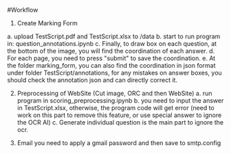#Workflow

1. Create Marking Form

a. upload TestScript.pdf and TestScript.xlsx to /data
b. start to run program in: question_annotations.ipynb
c. Finally, to draw box on each question, at the bottom of the image, you will find the coordination of each answer.
d. For each page, you need to press "submit" to save the coordination.
e. At the folder marking_form, you can also find the coordination in json format under folder TestScript/annotations, for any mistakes on answer boxes, you should check the annotation json and can directly correct it.

2. Preprocessing of WebSite (Cut image, ORC and then WebSite)
a. run program in scoring_preprocessing.ipynb
b. you need to input the answer in TestScript.xlsx, otherwise, the program code will get error (need to work on this part to remove this feature, or use special answer to ignore the OCR AI)
c. Generate individual question is the main part to ignore the ocr.




4. Email
you need to apply a gmail password and then save to smtp.config


